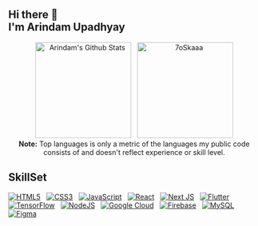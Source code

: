 ## Hi there 👋 <br/>I'm Arindam Upadhyay

<!-- **Arindam2002/Arindam2002** is a ✨ _special_ ✨ repository because its `README.md` (this file) appears on your GitHub profile.

Here are some ideas to get you started: 

- 🔭 I’m currently working on 
- 🌱 I’m currently learning ...
- 👯 I’m looking to collaborate on ...
- 🤔 I’m looking for help with ...
- 💬 Ask me about ...
- 📫 How to reach me: ...
- 😄 Pronouns: ...
- ⚡ Fun fact: ... -->

<p align="center">
    <a href="https://github.com/anuraghazra/github-readme-stats"><img alt="Arindam's Github Stats" src="https://github-readme-stats.vercel.app/api?username=Arindam2002&show_icons=true&count_private=true&theme=algolia" height="192px"/></a>
  &nbsp;
	  <img src="https://github-readme-stats.vercel.app/api/top-langs?username=Arindam2002&langs_count=10&show_icons=true&locale=en&layout=compact&theme=algolia" alt="7oSkaaa" height="192px"/>
  <br/>
  <b>Note:</b> Top languages is only a metric of the languages my public code consists of and doesn't reflect experience or skill level.
  </p>

## SkillSet

[![HTML5](https://img.shields.io/badge/html5-%23E34F26.svg?style=for-the-badge&logo=html5&logoColor=white)]()
&nbsp;
[![CSS3](https://img.shields.io/badge/css3-%231572B6.svg?style=for-the-badge&logo=css3&logoColor=white)]()
&nbsp;
[![JavaScript](https://img.shields.io/badge/javascript-%23323330.svg?style=for-the-badge&logo=javascript&logoColor=%23F7DF1E)]()
&nbsp;
[![React](https://img.shields.io/badge/react-%2320232a.svg?style=for-the-badge&logo=react&logoColor=%2361DAFB)]()
&nbsp;
[![Next JS](https://img.shields.io/badge/Next-black?style=for-the-badge&logo=next.js&logoColor=white)]()
&nbsp;
[![Flutter](https://img.shields.io/badge/Flutter-%2302569B.svg?style=for-the-badge&logo=Flutter&logoColor=white)]()
&nbsp;
[![TensorFlow](https://img.shields.io/badge/TensorFlow-%23FF6F00.svg?style=for-the-badge&logo=TensorFlow&logoColor=white)]()
&nbsp;
[![NodeJS](https://img.shields.io/badge/node.js-6DA55F?style=for-the-badge&logo=node.js&logoColor=white)]()
&nbsp;
[![Google Cloud](https://img.shields.io/badge/GoogleCloud-%234285F4.svg?style=for-the-badge&logo=google-cloud&logoColor=white)]()
&nbsp;
[![Firebase](https://img.shields.io/badge/Firebase-039BE5?style=for-the-badge&logo=Firebase&logoColor=white)]()
&nbsp;
[![MySQL](https://img.shields.io/badge/mysql-%2300f.svg?style=for-the-badge&logo=mysql&logoColor=white)]()
&nbsp;
[![Figma](https://img.shields.io/badge/figma-%23F24E1E.svg?style=for-the-badge&logo=figma&logoColor=white)]()
&nbsp;

<p>&nbsp;</p>
<p>&nbsp;</p>

